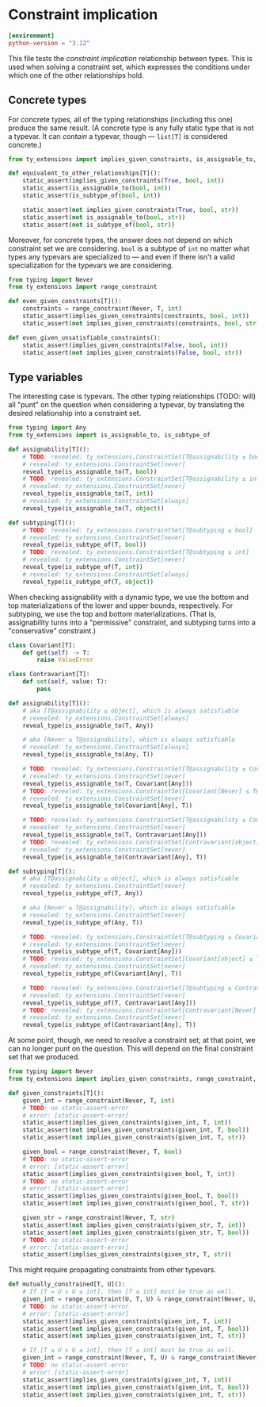 # Constraint implication

```toml
[environment]
python-version = "3.12"
```

This file tests the _constraint implication_ relationship between types. This is used when solving a
constraint set, which expresses the conditions under which one of the other relationships hold.

## Concrete types

For concrete types, all of the typing relationships (including this one) produce the same
result. (A concrete type is any fully static type that is not a typevar. It can _contain_ a
typevar, though — `list[T]` is considered concrete.)

```py
from ty_extensions import implies_given_constraints, is_assignable_to, is_subtype_of, static_assert

def equivalent_to_other_relationships[T]():
    static_assert(implies_given_constraints(True, bool, int))
    static_assert(is_assignable_to(bool, int))
    static_assert(is_subtype_of(bool, int))

    static_assert(not implies_given_constraints(True, bool, str))
    static_assert(not is_assignable_to(bool, str))
    static_assert(not is_subtype_of(bool, str))
```

Moreover, for concrete types, the answer does not depend on which constraint set we are considering.
`bool` is a subtype of `int` no matter what types any typevars are specialized to — and even if
there isn't a valid specialization for the typevars we are considering.

```py
from typing import Never
from ty_extensions import range_constraint

def even_given_constraints[T]():
    constraints = range_constraint(Never, T, int)
    static_assert(implies_given_constraints(constraints, bool, int))
    static_assert(not implies_given_constraints(constraints, bool, str))

def even_given_unsatisfiable_constraints():
    static_assert(implies_given_constraints(False, bool, int))
    static_assert(not implies_given_constraints(False, bool, str))
```

## Type variables

The interesting case is typevars. The other typing relationships (TODO: will) all "punt" on the
question when considering a typevar, by translating the desired relationship into a constraint set.

```py
from typing import Any
from ty_extensions import is_assignable_to, is_subtype_of

def assignability[T]():
    # TODO: revealed: ty_extensions.ConstraintSet[T@assignability ≤ bool]
    # revealed: ty_extensions.ConstraintSet[never]
    reveal_type(is_assignable_to(T, bool))
    # TODO: revealed: ty_extensions.ConstraintSet[T@assignability ≤ int]
    # revealed: ty_extensions.ConstraintSet[never]
    reveal_type(is_assignable_to(T, int))
    # revealed: ty_extensions.ConstraintSet[always]
    reveal_type(is_assignable_to(T, object))

def subtyping[T]():
    # TODO: revealed: ty_extensions.ConstraintSet[T@subtyping ≤ bool]
    # revealed: ty_extensions.ConstraintSet[never]
    reveal_type(is_subtype_of(T, bool))
    # TODO: revealed: ty_extensions.ConstraintSet[T@subtyping ≤ int]
    # revealed: ty_extensions.ConstraintSet[never]
    reveal_type(is_subtype_of(T, int))
    # revealed: ty_extensions.ConstraintSet[always]
    reveal_type(is_subtype_of(T, object))
```

When checking assignability with a dynamic type, we use the bottom and top materializations of the
lower and upper bounds, respectively. For subtyping, we use the top and bottom materializations.
(That is, assignability turns into a "permissive" constraint, and subtyping turns into a
"conservative" constraint.)

```py
class Covariant[T]:
    def get(self) -> T:
        raise ValueError

class Contravariant[T]:
    def set(self, value: T):
        pass

def assignability[T]():
    # aka [T@assignability ≤ object], which is always satisfiable
    # revealed: ty_extensions.ConstraintSet[always]
    reveal_type(is_assignable_to(T, Any))

    # aka [Never ≤ T@assignability], which is always satisfiable
    # revealed: ty_extensions.ConstraintSet[always]
    reveal_type(is_assignable_to(Any, T))

    # TODO: revealed: ty_extensions.ConstraintSet[T@assignability ≤ Covariant[object]]
    # revealed: ty_extensions.ConstraintSet[never]
    reveal_type(is_assignable_to(T, Covariant[Any]))
    # TODO: revealed: ty_extensions.ConstraintSet[Covariant[Never] ≤ T@assignability]
    # revealed: ty_extensions.ConstraintSet[never]
    reveal_type(is_assignable_to(Covariant[Any], T))

    # TODO: revealed: ty_extensions.ConstraintSet[T@assignability ≤ Contravariant[Never]]
    # revealed: ty_extensions.ConstraintSet[never]
    reveal_type(is_assignable_to(T, Contravariant[Any]))
    # TODO: revealed: ty_extensions.ConstraintSet[Contravariant[object] ≤ T@assignability]
    # revealed: ty_extensions.ConstraintSet[never]
    reveal_type(is_assignable_to(Contravariant[Any], T))

def subtyping[T]():
    # aka [T@assignability ≤ object], which is always satisfiable
    # revealed: ty_extensions.ConstraintSet[never]
    reveal_type(is_subtype_of(T, Any))

    # aka [Never ≤ T@assignability], which is always satisfiable
    # revealed: ty_extensions.ConstraintSet[never]
    reveal_type(is_subtype_of(Any, T))

    # TODO: revealed: ty_extensions.ConstraintSet[T@subtyping ≤ Covariant[Never]]
    # revealed: ty_extensions.ConstraintSet[never]
    reveal_type(is_subtype_of(T, Covariant[Any]))
    # TODO: revealed: ty_extensions.ConstraintSet[Covariant[object] ≤ T@subtyping]
    # revealed: ty_extensions.ConstraintSet[never]
    reveal_type(is_subtype_of(Covariant[Any], T))

    # TODO: revealed: ty_extensions.ConstraintSet[T@subtyping ≤ Contravariant[object]]
    # revealed: ty_extensions.ConstraintSet[never]
    reveal_type(is_subtype_of(T, Contravariant[Any]))
    # TODO: revealed: ty_extensions.ConstraintSet[Contravariant[Never] ≤ T@subtyping]
    # revealed: ty_extensions.ConstraintSet[never]
    reveal_type(is_subtype_of(Contravariant[Any], T))
```

At some point, though, we need to resolve a constraint set; at that point, we can no longer punt on
the question. This will depend on the final constraint set that we produced.

```py
from typing import Never
from ty_extensions import implies_given_constraints, range_constraint, static_assert

def given_constraints[T]():
    given_int = range_constraint(Never, T, int)
    # TODO: no static-assert-error
    # error: [static-assert-error]
    static_assert(implies_given_constraints(given_int, T, int))
    static_assert(not implies_given_constraints(given_int, T, bool))
    static_assert(not implies_given_constraints(given_int, T, str))

    given_bool = range_constraint(Never, T, bool)
    # TODO: no static-assert-error
    # error: [static-assert-error]
    static_assert(implies_given_constraints(given_bool, T, int))
    # TODO: no static-assert-error
    # error: [static-assert-error]
    static_assert(implies_given_constraints(given_bool, T, bool))
    static_assert(not implies_given_constraints(given_bool, T, str))

    given_str = range_constraint(Never, T, str)
    static_assert(not implies_given_constraints(given_str, T, int))
    static_assert(not implies_given_constraints(given_str, T, bool))
    # TODO: no static-assert-error
    # error: [static-assert-error]
    static_assert(implies_given_constraints(given_str, T, str))
```

This might require propagating constraints from other typevars.

```py
def mutually_constrained[T, U]():
    # If [T = U ∧ U ≤ int], then [T ≤ int] must be true as well.
    given_int = range_constraint(U, T, U) & range_constraint(Never, U, int)
    # TODO: no static-assert-error
    # error: [static-assert-error]
    static_assert(implies_given_constraints(given_int, T, int))
    static_assert(not implies_given_constraints(given_int, T, bool))
    static_assert(not implies_given_constraints(given_int, T, str))

    # If [T ≤ U ∧ U ≤ int], then [T ≤ int] must be true as well.
    given_int = range_constraint(Never, T, U) & range_constraint(Never, U, int)
    # TODO: no static-assert-error
    # error: [static-assert-error]
    static_assert(implies_given_constraints(given_int, T, int))
    static_assert(not implies_given_constraints(given_int, T, bool))
    static_assert(not implies_given_constraints(given_int, T, str))
```
